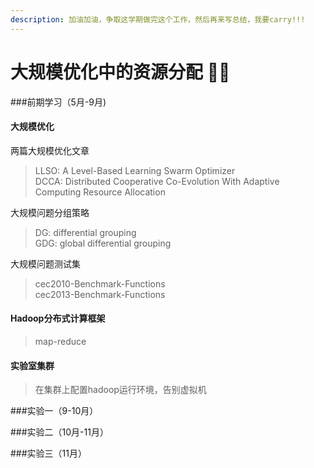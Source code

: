 ```yaml
---
description: 加油加油，争取这学期做完这个工作，然后再来写总结，我要carry!!!
---
```


# 大规模优化中的资源分配 🕵️‍♂️

###前期学习（5月-9月)

#### 大规模优化
两篇大规模优化文章
> LLSO: A Level-Based Learning Swarm Optimizer  
> DCCA: Distributed Cooperative Co-Evolution With Adaptive Computing Resource Allocation 

大规模问题分组策略  
> DG: differential grouping   
> GDG: global differential grouping  

大规模问题测试集  
> cec2010-Benchmark-Functions  
> cec2013-Benchmark-Functions  

#### Hadoop分布式计算框架
> map-reduce  

#### 实验室集群
> 在集群上配置hadoop运行环境，告别虚拟机

###实验一（9-10月）

###实验二（10月-11月）

###实验三（11月）
